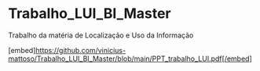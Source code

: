 # Trabalho_LUI_BI_Master
Trabalho da matéria de Localização e Uso da Informação

[embed]https://github.com/vinicius-mattoso/Trabalho_LUI_BI_Master/blob/main/PPT_trabalho_LUI.pdf[/embed]
